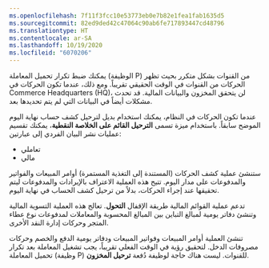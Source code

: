 ```yaml
---
ms.openlocfilehash: 7f11f3fcc10e53773eb0e7b82e1fea1fab1635d5
ms.sourcegitcommit: 82ed9ded42c47064c90ab6fe717893447cd48796
ms.translationtype: HT
ms.contentlocale: ar-SA
ms.lasthandoff: 10/19/2020
ms.locfileid: "6070206"
---
```

يمكنك ضبط تكرار تحميل المعاملة (الوظيفة P) من القنوات بشكل متكرر بحيث تظهر الحركات من القنوات في الوقت الحقيقي تقريباً. ومع ذلك، عندما تكون الحركات في Commerce Headquarters‏ (HQ)، لن يتحقق المخزون والبيانات المالية. قد تحدث مشكلات أيضاً في البيانات التي لم يتم تحديدها بعد.

عندما تكون الحركات في النظام، يمكنك استخدام بديل لترحيل كشف حساب نهاية اليوم الموضح سابقاً. باستخدام ميزة تسمى **الترحيل القائم على الخلاصة النقطية**، يمكنك تقسيم عمليات نشر البيان الفردي إلى عبارتين: 

- تعاملي
- مالي

ستنشئ عملية كشف الحركات (المستندة إلى التغذية المستمرة) أوامر المبيعات والفواتير والمدفوعات على مدار اليوم. تتيح هذه العملية الاعتراف بالإيرادات والمدفوعات ليتم تحقيقها عند إجراء الحركات، بدلاً من ترحيل كشف الحساب في نهاية اليوم. 

تدعم عملية القوائم المالية طريقة الإقفال **التحول**. تعالج هذه العملية التسوية المالية وتنشئ دفاتر يومية لمبالغ التباين بين المبالغ المحسوبة والمعاملات لمدفوعات نوع عطاء المتجر وحركات إدارة النقد الأخرى.

تنشئ العملية أوامر المبيعات وفواتير المبيعات ودفاتر يومية الدفع والخصم وحركات مصروفات الدخل. لتحقيق رؤية في الوقت الفعلي تقريباً، يجب تشغيل المعاملة بعد تكرار تحميل المعاملة (وظيفة P) للقنوات. ليست هناك حاجة لوظيفة دُفعة **ترحيل المخزون**. 


